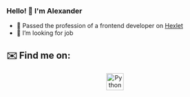 ### Hello! 👋 I'm Alexander

- 🌱 Passed the profession of a frontend developer on [Hexlet](https://ru.hexlet.io/u/alex-ismailov)
- 🔭 I’m looking for job

## ✉️ Find me on:

<p align="center">
  <a href="https://www.linkedin.com/in/alex-ismailov/" target="_blank" rel="noopener noreferrer"> <img
      src="https://cdn.jsdelivr.net/npm/simple-icons@v3/icons/linkedin.svg" alt="Python" height="40"
      style="vertical-align:top; margin:4px">
  </a>
</p>

<br />

<!--
**alex-ismailov/alex-ismailov** is a ✨ _special_ ✨ repository because its `README.md` (this file) appears on your GitHub profile.

Here are some ideas to get you started:

- 🌱 Passed the profession of a frontend developer on [Hexlet](https://ru.hexlet.io/u/alex-ismailov)
- 🔭 I’m looking for job
- 👯 I’m looking to collaborate on ...
- 🤔 I’m looking for help with ...
- 💬 Ask me about ...
- 📫 How to reach me: ...
- 😄 Pronouns: ...
- ⚡ Fun fact: ...
-->
